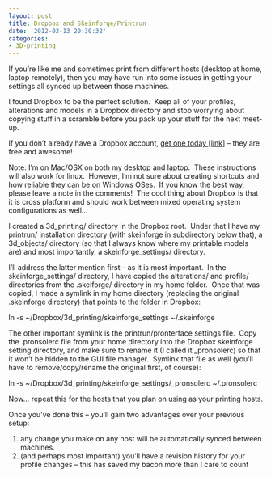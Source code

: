 ```yaml
---
layout: post
title: Dropbox and Skeinforge/Printrun
date: '2012-03-13 20:30:32'
categories:
- 3D-printing
---
```



If you’re like me and sometimes print from different hosts (desktop at home, laptop remotely), then you may have run into some issues in getting your settings all synced up between those machines.

I found Dropbox to be the perfect solution.  Keep all of your profiles, alterations and models in a Dropbox directory and stop worrying about copying stuff in a scramble before you pack up your stuff for the next meet-up.

If you don’t already have a Dropbox account, [get one today [link]](http://db.tt/75phMSId "get a FREE 2GB Dropbox account") – they are free and awesome!

Note: I’m on Mac/OSX on both my desktop and laptop.  These instructions will also work for linux.  However, I’m not sure about creating shortcuts and how reliable they can be on Windows OSes.  If you know the best way, please leave a note in the comments!  The cool thing about Dropbox is that it is cross platform and should work between mixed operating system configurations as well…

I created a 3d_printing/ directory in the Dropbox root.  Under that I have my printrun/ installation directory (with skeinforge in subdirectory below that), a 3d_objects/ directory (so that I always know where my printable models are) and most importantly, a skeinforge_settings/ directory.

I’ll address the latter mention first – as it is most important.  In the skeinforge_settings/ directory, I have copied the alterations/ and profile/ directories from the .skeiforge/ directory in my home folder.  Once that was copied, I made a symlink in my home directory (replacing the original .skeinforge directory) that points to the folder in Dropbox:

ln -s ~/Dropbox/3d_printing/skeinforge_settings ~/.skeinforge

The other important symlink is the printrun/pronterface settings file.  Copy the .pronsolerc file from your home directory into the Dropbox skeinforge setting directory, and make sure to rename it (I called it _pronsolerc) so that it won’t be hidden to the GUI file manager.  Symlink that file as well (you’ll have to remove/copy/rename the original first, of course):

ln -s ~/Dropbox/3d_printing/skeinforge_settings/_pronsolerc ~/.pronsolerc

Now… repeat this for the hosts that you plan on using as your printing hosts.

Once you’ve done this – you’ll gain two advantages over your previous setup:

1. any change you make on any host will be automatically synced between machines.
2. (and perhaps most important) you’ll have a revision history for your profile changes – this has saved my bacon more than I care to count


